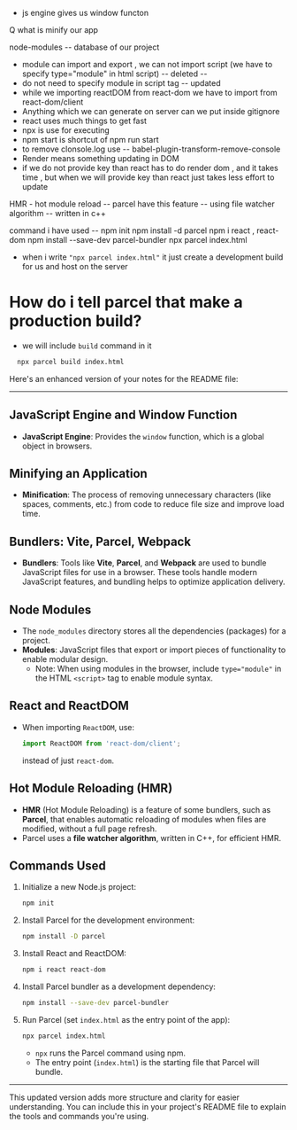 * js engine gives us window functon

Q what is minify our app

<!-- BUNDLERS : Vite , parcel, webpack -->
node-modules -- database of our project
* module can import and export , we can not import script
(we have to specify type="module" in html script) -- deleted --
* do not need to specify module in script tag -- updated
* while we importing reactDOM from react-dom we have to import from react-dom/client
* Anything which we can generate on server can we put inside gitignore
* react uses much things to get fast
* npx is use for executing
* npm start is shortcut of npm run start
* to remove clonsole.log use -- babel-plugin-transform-remove-console
* Render means something updating in DOM
* if we do not provide key than react has to do render dom , and it takes time , but when we will provide key than react just takes less effort to update



<!--parcel does --- >
HMR - Hot Module Replacement 
File Watcher algorithm - c++
Building
minifying
cleaning our code
Dev abd production Build
Super Fast build algorithm
Image Optimization 
Caching while development
Compression
Compatble with older version of browser
HTTPS on dev  (npx parcel index.html --https)
port Number
Consistent Hashing Algorithm
Zero Config
Tree Shaking - Removing un-wanted




Transitive Dependencies

-->


HMR - hot module reload -- parcel have this feature -- using file watcher algorithm -- written in c++

command i have used -- 
npm init 
npm install -d parcel  <!--to install parcel for development environment , not for production  (-d)  // same thing ->  npm install parcel --save-dev parccel -->
npm i react , react-dom
npm install --save-dev parcel-bundler
npx parcel index.html  <!-- index.html is entry point  of our app ,  npx means execute using npm -->
 - when i write `"npx parcel index.html"` it just create a development build for us and host on the server 

# How do i tell parcel that make a production build? 
 - we will include `build` command in it
 ```bash
   npx parcel build index.html
   ```
 <!-- after build it will minify our app,cleaning code (remove console , etc),
 parcel will build all the production files on dist folder
 -->
 























Here's an enhanced version of your notes for the README file:

---

## JavaScript Engine and Window Function

- **JavaScript Engine**: Provides the `window` function, which is a global object in browsers.
  
## Minifying an Application

- **Minification**: The process of removing unnecessary characters (like spaces, comments, etc.) from code to reduce file size and improve load time.

## Bundlers: Vite, Parcel, Webpack

- **Bundlers**: Tools like **Vite**, **Parcel**, and **Webpack** are used to bundle JavaScript files for use in a browser. These tools handle modern JavaScript features, and bundling helps to optimize application delivery.

## Node Modules

- The `node_modules` directory stores all the dependencies (packages) for a project.
- **Modules**: JavaScript files that export or import pieces of functionality to enable modular design. 
  - Note: When using modules in the browser, include `type="module"` in the HTML `<script>` tag to enable module syntax.
  
## React and ReactDOM

- When importing `ReactDOM`, use:
  ```javascript
  import ReactDOM from 'react-dom/client';
  ```
  instead of just `react-dom`.

## Hot Module Reloading (HMR)

- **HMR** (Hot Module Reloading) is a feature of some bundlers, such as **Parcel**, that enables automatic reloading of modules when files are modified, without a full page refresh.
- Parcel uses a **file watcher algorithm**, written in C++, for efficient HMR.

## Commands Used

1. Initialize a new Node.js project:
   ```bash
   npm init
   ```

2. Install Parcel for the development environment:
   ```bash
   npm install -D parcel
   ```

3. Install React and ReactDOM:
   ```bash
   npm i react react-dom
   ```

4. Install Parcel bundler as a development dependency:
   ```bash
   npm install --save-dev parcel-bundler
   ```

5. Run Parcel (set `index.html` as the entry point of the app):
   ```bash
   npx parcel index.html
   ```

   - `npx` runs the Parcel command using npm.
   - The entry point (`index.html`) is the starting file that Parcel will bundle.

---

This updated version adds more structure and clarity for easier understanding. You can include this in your project's README file to explain the tools and commands you're using.
